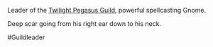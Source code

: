 Leader of the [Twilight Pegasus Guild](Twilight%20Pegasus%20Guild.md), powerful spellcasting Gnome.

Deep scar going from his right ear down to his neck.

#Guildleader